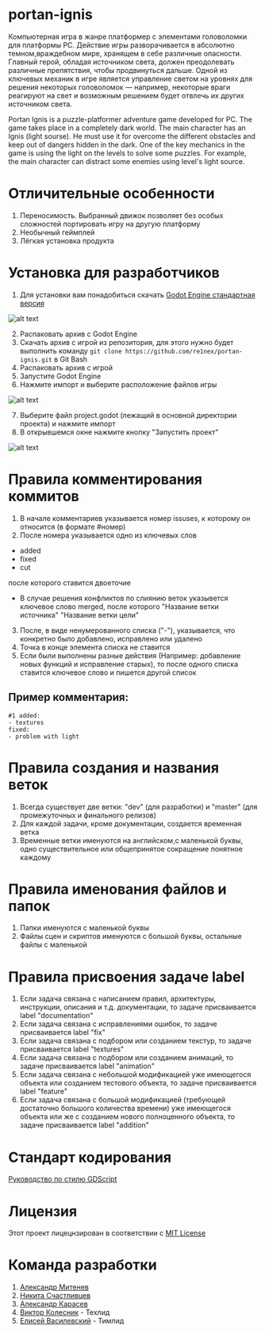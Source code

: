 # portan-ignis
Компьютерная игра в жанре платформер с элементами головоломки для платформы PC. Действие игры разворачивается в абсолютно темном,враждебном мире, хранящем в себе различные опасности. Главный герой, обладая источником света, должен преодолевать различные препятствия, чтобы продвинуться дальше. Одной из ключевых механик в игре является управление светом на уровнях для решения некоторых головоломок — например, некоторые враги реагируют на свет и возможным решением будет отвлечь их других источником света. 


Portan Ignis is a puzzle-platformer adventure game developed for PC. The game takes place in a completely dark world. The main character has an Ignis (light sourse). He must use it for overcome the different obstacles and keep out of dangers hidden in the dark. One of the key mechanics in the game is using the light on the levels to solve some puzzles. For example, the main character can distract some enemies using level's light source.


# Отличительные особенности
1.  Переносимость. Выбранный движок позволяет без особых сложностей портировать игру на другую платформу
2.  Необычный геймплей
3.  Лёгкая установка продукта  


# Установка для разработчиков
1. Для установки вам понадобиться скачать [Godot Engine стандартная версия](https://godotengine.org/download/windows)

![alt text](https://github.com/re1nex/portan-ignis/blob/dev/instruction/godotWeb.png)

2. Распаковать архив с Godot Engine
3. Скачать архив с игрой из репозитория, для этого нужно будет выполнить команду ``` git clone https://github.com/re1nex/portan-ignis.git ``` в Git Bash
4. Распаковать архив с игрой
5. Запустите Godot Engine
6. Нажмите импорт и выберите расположение файлов игры

![alt text](https://github.com/re1nex/portan-ignis/blob/dev/instruction/godotImport.png)

7. Выберите файл project.godot (лежащий в основной директории проекта) и нажмите импорт
8. В открывшемся окне нажмите кнопку "Запустить проект"

![alt text](https://github.com/re1nex/portan-ignis/blob/dev/instruction/run.png)


# Правила комментирования коммитов
1. В начале комментариев указывается номер issuses, к которому он относится (в формате #номер)
2. После номера указывается одно из ключевых слов
- added 
- fixed 
- cut 

после которого ставится двоеточие
- В случае решения конфликтов по слиянию веток указывется ключевое слово merged, после которого "Название ветки источника" "Название ветки цели"
3. После, в виде ненумерованного списка ("-"), указывается, что конкретно было добавлено, исправлено или удалено
4. Точка в конце элемента списка не ставится
5. Если были выполнены разные действия (Например: добавление новых функций и исправление старых), то после одного списка ставится ключевое слово и пишется другой список

## Пример комментария:
```
#1 added:
- textures
fixed:
- problem with light 
```


# Правила создания и названия веток
1. Всегда существует две ветки: "dev" (для разработки) и "master" (для промежуточных и финального релизов)
2. Для каждой задачи, кроме документации, создается временная ветка
3. Временные ветки именуются на английском,с маленькой буквы, одно существительное или общепринятое сокращение понятное каждому


# Правила именования файлов и папок
1. Папки именуются с маленькой буквы
2. Файлы сцен и скриптов именуются с большой буквы, остальные файлы с маленькой


# Правила присвоения задаче label
1. Если задача связана с написанием правил, архитектуры, инструкции, описания и т.д. документации, то задаче присваивается label "documentation"
2. Если задача связана с исправлениями ошибок, то задаче присваивается label "fix"
3. Если задача связана с подбором или созданием текстур, то задаче присваивается label "textures"
4. Если задача связана с подбором или созданием анимаций, то задаче присваивается label "animation"
5. Если задача связана с небольшой модификацией уже имеющегося объекта или созданием тестового объекта, то задаче присваивается label "feature"
6. Если задача связана с большой модификацией (требующей достаточно большого количества времени) уже имеющегося объекта или же с созданием нового полноценного объекта, то задаче присваивается label "addition"



# Стандарт кодирования
[Руководство по стилю GDScript](https://docs.godotengine.org/ru/latest/getting_started/scripting/gdscript/gdscript_styleguide.html)


# Лицензия
Этот проект лицецнзирован в соответствии с [MIT License](https://github.com/re1nex/portan-ignis/blob/master/LICENSE)


# Команда разработки
1. [Александр Митенев](https://github.com/mitenevav)
2. [Никита Счастливцев](https://github.com/NikitaS4)
3. [Александр Карасев](https://github.com/MethaHardworker)
4. [Виктор Колесник](https://github.com/VsevolodMelnikov) - Техлид 
5. [Елисей Василевский](https://github.com/re1nex) - Тимлид 
